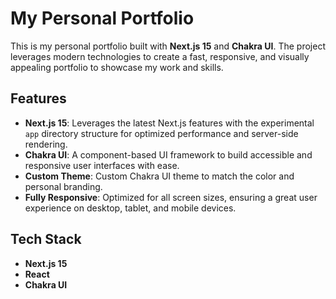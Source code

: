# My Personal Portfolio

This is my personal portfolio built with **Next.js 15** and **Chakra UI**. The project leverages modern technologies to create a fast, responsive, and visually appealing portfolio to showcase my work and skills.

## Features

- **Next.js 15**: Leverages the latest Next.js features with the experimental `app` directory structure for optimized performance and server-side rendering.
- **Chakra UI**: A component-based UI framework to build accessible and responsive user interfaces with ease.
- **Custom Theme**: Custom Chakra UI theme to match the color and personal branding.
- **Fully Responsive**: Optimized for all screen sizes, ensuring a great user experience on desktop, tablet, and mobile devices.

## Tech Stack

- **Next.js 15**
- **React**
- **Chakra UI** 
